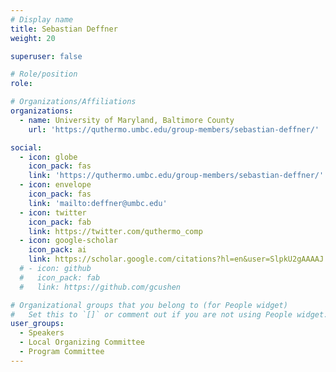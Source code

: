 ```yaml
---
# Display name
title: Sebastian Deffner
weight: 20

superuser: false

# Role/position
role: 

# Organizations/Affiliations
organizations:
  - name: University of Maryland, Baltimore County
    url: 'https://quthermo.umbc.edu/group-members/sebastian-deffner/'

social:
  - icon: globe
    icon_pack: fas
    link: 'https://quthermo.umbc.edu/group-members/sebastian-deffner/'
  - icon: envelope
    icon_pack: fas
    link: 'mailto:deffner@umbc.edu'
  - icon: twitter
    icon_pack: fab
    link: https://twitter.com/quthermo_comp
  - icon: google-scholar
    icon_pack: ai
    link: https://scholar.google.com/citations?hl=en&user=SlpkU2gAAAAJ
  # - icon: github
  #   icon_pack: fab
  #   link: https://github.com/gcushen

# Organizational groups that you belong to (for People widget)
#   Set this to `[]` or comment out if you are not using People widget.
user_groups:
  - Speakers
  - Local Organizing Committee
  - Program Committee
---
```


